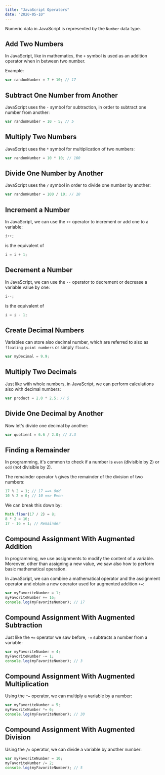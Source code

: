 ```yaml
---
title: "JavaScript Operators"
date: "2020-05-10"
---
```


Numeric data in JavaScript is represented by the `Number` data type.

## Add Two Numbers

In JavaScript, like in mathematics, the `+` symbol is used as an addition operator when in between two number.

Example:

```js
var randomNumber = 7 + 10; // 17
```

## Subtract One Number from Another

JavaScript uses the `-` symbol for subtraction, in order to subtract one number from another:

```js
var randomNumber = 10 - 5; // 5
```

## Multiply Two Numbers

JavaScript uses the `*` symbol for multiplication of two numbers:

```js
var randomNumber = 10 * 10; // 100
```

## Divide One Number by Another

JavaScript uses the `/` symbol in order to divide one number by another:

```js
var randomNumber = 100 / 10; // 10
```

## Increment a Number

In JavaScript, we can use the `++` operator to increment or add one to a variable:

```js
i++;
```

is the equivalent of

```js
i = i + 1;
```

## Decrement a Number

In JavaScript, we can use the `--` operator to decrement or decrease a variable value by one:

```js
i--;
```

is the equivalent of

```js
i = i - 1;
```

## Create Decimal Numbers

Variables can store also decimal number, which are referred to also as `floating point numbers` or simply `floats`.

```js
var myDecimal = 9.9;
```

## Multiply Two Decimals

Just like with whole numbers, in JavaScript, we can perform calculations also with decimal numbers:

```js
var product = 2.0 * 2.5; // 5
```

## Divide One Decimal by Another

Now let's divide one decimal by another:

```js
var quotient = 6.6 / 2.0; // 3.3
```

## Finding a Remainder

In programming, it's common to check if a number is `even` (divisible by 2) or `odd` (not divisible by 2).

The remainder operator `%` gives the remainder of the division of two numbers:

```js
17 % 2 = 1; // 17 ==> Odd
10 % 2 = 0; // 10 ==> Even
```

We can break this down by:

```js
Math.floor(17 / 2) = 8;
8 * 2 = 16;
17 - 16 = 1; // Remainder
```

## Compound Assignment With Augmented Addition

In programming, we use assignments to modify the content of a variable.
Moreover, other than assigning a new value, we saw also how to perform basic mathematical operation.

In JavaScript, we can combine a mathematical operator and the assignment operator and obtain a new operator used for augmented addition `+=`:

```js
var myFavoriteNumber = 1;
myFavoriteNumber += 16;
console.log(myFavoriteNumber); // 17
```

## Compound Assignment With Augmented Subtraction

Just like the `+=` operator we saw before, `-=` subtracts a number from a variable:

```js
var myFavoriteNumber = 4;
myFavoriteNumber -= 1;
console.log(myFavoriteNumber); // 3
```

## Compound Assignment With Augmented Multiplication

Using the `*=` operator, we can multiply a variable by a number:

```js
var myFavoriteNumber = 5;
myFavoriteNumber *= 6;
console.log(myFavoriteNumber); // 30
```

## Compound Assignment With Augmented Division

Using the `/=` operator, we can divide a variable by another number:

```js
var myFavoriteNumber = 10;
myFavoriteNumber /= 2;
console.log(myFavoriteNumber); // 5
```
